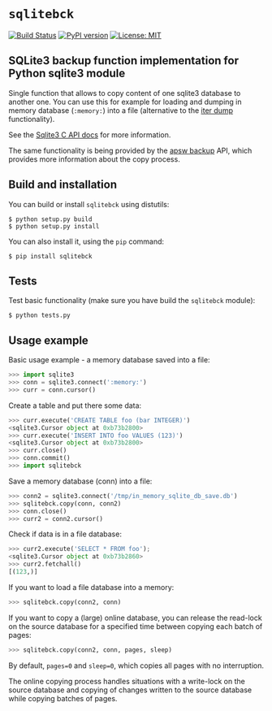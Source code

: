 # `sqlitebck`

[![Build Status](https://travis-ci.org/husio/python-sqlite3-backup.svg?branch=master)](https://travis-ci.org/husio/python-sqlite3-backup)
[![PyPI version](https://badge.fury.io/py/sqlitebck.svg)](https://badge.fury.io/py/sqlitebck)
[![License: MIT](https://img.shields.io/badge/License-MIT-yellow.svg)](https://opensource.org/licenses/MIT)


## SQLite3 backup function implementation for Python sqlite3 module

Single function that allows to copy content of one sqlite3 database to another one. You can use this for example for loading and dumping in memory database (`:memory:`) into a file (alternative to the [iter dump](https://docs.python.org/2/library/sqlite3.html#sqlite3.Connection.iterdump) functionality).

See the [Sqlite3 C API docs](http://www.sqlite.org/c3ref/backup_finish.html) for more information.

The same functionality is being provided by the [apsw backup](https://rogerbinns.github.io/apsw/backup.html) API, which provides more information about the copy process.


## Build and installation

You can build or install `sqlitebck` using distutils:

    $ python setup.py build
    $ python setup.py install

You can also install it, using the `pip` command:

    $ pip install sqlitebck



## Tests

Test basic functionality (make sure you have build the `sqlitebck` module):

    $ python tests.py


## Usage example

Basic usage example - a memory database saved into a file:


```python
>>> import sqlite3
>>> conn = sqlite3.connect(':memory:')
>>> curr = conn.cursor()
```

Create a table and put there some data:

```python
>>> curr.execute('CREATE TABLE foo (bar INTEGER)')
<sqlite3.Cursor object at 0xb73b2800>
>>> curr.execute('INSERT INTO foo VALUES (123)')
<sqlite3.Cursor object at 0xb73b2800>
>>> curr.close()
>>> conn.commit()
>>> import sqlitebck
```

Save a memory database (conn) into a file:

```python
>>> conn2 = sqlite3.connect('/tmp/in_memory_sqlite_db_save.db')
>>> sqlitebck.copy(conn, conn2)
>>> conn.close()
>>> curr2 = conn2.cursor()
```

Check if data is in a file database:

```python
>>> curr2.execute('SELECT * FROM foo');
<sqlite3.Cursor object at 0xb73b2860>
>>> curr2.fetchall()
[(123,)]
```

If you want to load a file database into a memory:

```python
>>> sqlitebck.copy(conn2, conn)
```

If you want to copy a (large) online database, you can release the read-lock on the source database for a specified time between copying each batch of pages:

```python
>>> sqlitebck.copy(conn2, conn, pages, sleep)
```

By default, `pages=0` and `sleep=0`, which copies all pages with no interruption.

The online copying process handles situations with a write-lock on the source database and copying of changes written to the source database while copying batches of pages.
